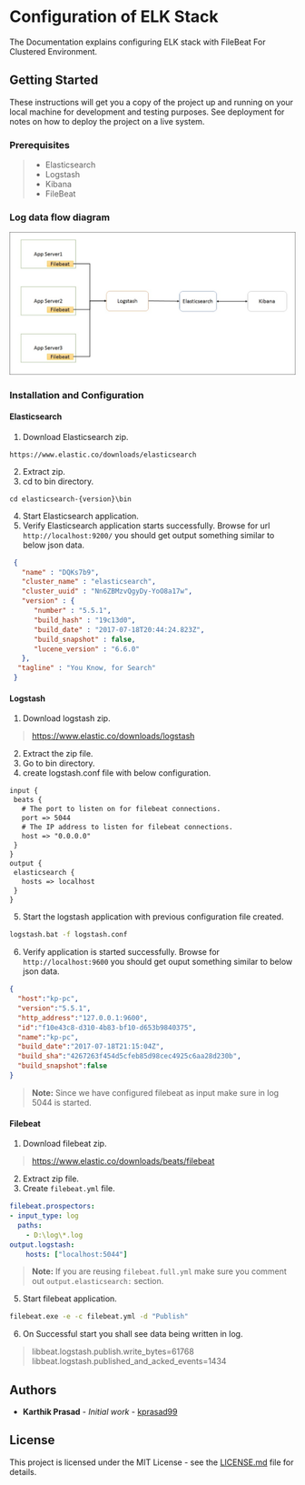 # Configuration of ELK Stack

The Documentation explains configuring ELK stack with FileBeat For Clustered Environment.

## Getting Started

These instructions will get you a copy of the project up and running on your local machine for development and testing purposes. See deployment for notes on how to deploy the project on a live system.

### Prerequisites

>- Elasticsearch
>- Logstash
>- Kibana
>- FileBeat

### Log data flow diagram
![ELK](https://github.com/kprasad99/myfirstrepo/blob/master/images/elk.png)

### Installation and Configuration

#### Elasticsearch

 1.  Download Elasticsearch zip.
````
https://www.elastic.co/downloads/elasticsearch
 ````
 2. Extract zip.
 3. cd to bin directory.
````
cd elasticsearch-{version}\bin
````
 4. Start Elasticsearch application.
 5. Verify Elasticsearch application starts successfully.
 Browse for url `http://localhost:9200/` you should get output something similar to below json data.
```json
 {
   "name" : "DQKs7b9",
   "cluster_name" : "elasticsearch",
   "cluster_uuid" : "Nn6ZBMzvQgyDy-YoO8a17w",
   "version" : {
      "number" : "5.5.1",
      "build_hash" : "19c13d0",
      "build_date" : "2017-07-18T20:44:24.823Z",
      "build_snapshot" : false,
      "lucene_version" : "6.6.0"
   },
  "tagline" : "You Know, for Search"
 }
 ```
#### Logstash
 1. Download logstash zip.
 > https://www.elastic.co/downloads/logstash
 
 2.  Extract the zip file.
 3. Go to bin directory.
 4. create logstash.conf file with below configuration.
 ```config
input {
  beats {
    # The port to listen on for filebeat connections.
    port => 5044
    # The IP address to listen for filebeat connections.
    host => "0.0.0.0"
  }
}
output {
  elasticsearch {
    hosts => localhost
  }
}
 ```
 5. Start the logstash application with previous configuration file created.
 ```sh
 logstash.bat -f logstash.conf
 ```
 6. Verify application is started successfully.
 Browse for `http://localhost:9600` you should get ouput something similar to below json data.
 ```json
 {
   "host":"kp-pc",
   "version":"5.5.1",
   "http_address":"127.0.0.1:9600",
   "id":"f10e43c8-d310-4b83-bf10-d653b9840375",
   "name":"kp-pc",
   "build_date":"2017-07-18T21:15:04Z",
   "build_sha":"4267263f454d5cfeb85d98cec4925c6aa28d230b",
   "build_snapshot":false
}
 ```
 > **Note:** Since we have configured filebeat as input make sure in log 5044 is started. 

#### Filebeat

 1. Download filebeat zip.
 > https://www.elastic.co/downloads/beats/filebeat

 2. Extract zip file.
 3. Create `filebeat.yml` file.
 ```yml
 filebeat.prospectors:
 - input_type: log
   paths:
     - D:\log\*.log
 output.logstash:
     hosts: ["localhost:5044"]
 ``` 
> **Note:** If you are reusing `filebeat.full.yml` make sure you comment out `output.elasticsearch:` section.

 5. Start filebeat application.
 ```sh
 filebeat.exe -e -c filebeat.yml -d "Publish"
 ```

 6. On Successful start you shall see data being written in log.
> libbeat.logstash.publish.write_bytes=61768 libbeat.logstash.published_and_acked_events=1434 

## Authors

* **Karthik Prasad** - *Initial work* - [kprasad99](https://github.com/kprasad99)


## License

This project is licensed under the MIT License - see the [LICENSE.md](LICENSE.md) file for details.
